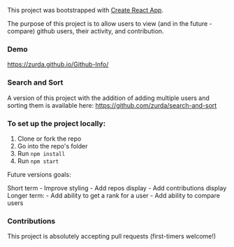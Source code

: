 This project was bootstrapped with [Create React App](https://github.com/facebookincubator/create-react-app).

The purpose of this project is to allow users to view (and in the future - compare) github users, their activity, and contribution. 

### Demo 

https://zurda.github.io/Github-Info/

### Search and Sort
 
A version of this project with the addition of adding multiple users and sorting them is available here: https://github.com/zurda/search-and-sort

### To set up the project locally: 

1. Clone or fork the repo 
2. Go into the repo's folder
3. Run `npm install`
4. Run `npm start`

Future versions goals: 

Short term
	- Improve styling
	- Add repos display
	- Add contributions display 
Longer term: 
	- Add ability to get a rank for a user 
	- Add ability to compare users 

### Contributions 

This project is absolutely accepting pull requests (first-timers welcome!)
